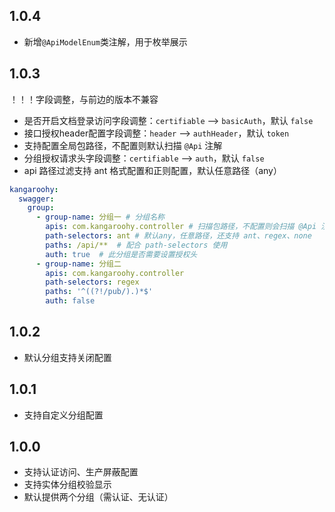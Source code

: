 ## 1.0.4

- 新增`@ApiModelEnum`类注解，用于枚举展示

## 1.0.3

！！！字段调整，与前边的版本不兼容

- 是否开启文档登录访问字段调整：`certifiable` --> `basicAuth`，默认 `false`
- 接口授权header配置字段调整：`header` --> `authHeader`，默认 `token`
- 支持配置全局包路径，不配置则默认扫描 `@Api` 注解
- 分组授权请求头字段调整：`certifiable` --> `auth`，默认 `false`
- api 路径过滤支持 ant 格式配置和正则配置，默认任意路径（any）

```yaml
kangaroohy:
  swagger:
    group:
      - group-name: 分组一 # 分组名称
        apis: com.kangaroohy.controller # 扫描包路径，不配置则会扫描 @Api 注解
        path-selectors: ant # 默认any，任意路径，还支持 ant、regex、none
        paths: /api/**  # 配合 path-selectors 使用
        auth: true  # 此分组是否需要设置授权头
      - group-name: 分组二
        apis: com.kangaroohy.controller
        path-selectors: regex
        paths: '^((?!/pub/).)*$'
        auth: false
```

## 1.0.2

- 默认分组支持关闭配置

## 1.0.1

- 支持自定义分组配置

## 1.0.0

- 支持认证访问、生产屏蔽配置
- 支持实体分组校验显示
- 默认提供两个分组（需认证、无认证）
